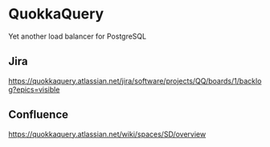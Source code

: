 # QuokkaQuery
Yet another load balancer for PostgreSQL

## Jira 
https://quokkaquery.atlassian.net/jira/software/projects/QQ/boards/1/backlog?epics=visible

## Confluence
https://quokkaquery.atlassian.net/wiki/spaces/SD/overview

